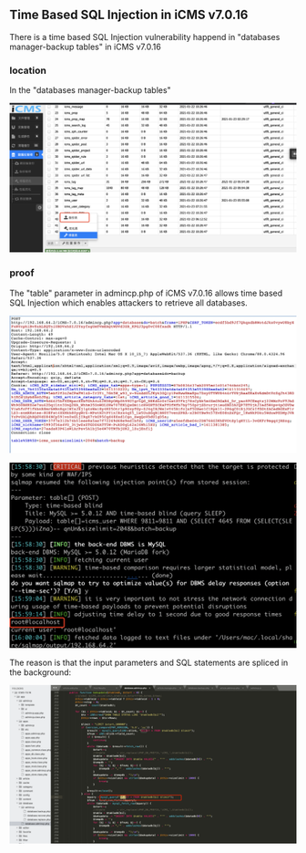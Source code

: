 ## Time Based SQL Injection in iCMS v7.0.16

There is a time based SQL Injection vulnerability happend in "databases manager-backup tables" in iCMS v7.0.16

### location

In the "databases manager-backup tables"

![](pictures/cve3.png)
 
### proof

The "table" parameter in admincp.php of iCMS v7.0.16 allows  time based SQL Injection which enables attackers to retrieve all databases.

![](pictures/cve4.png)


![](pictures/cve6.png)

The reason is that the input parameters and SQL statements are spliced in the background:

![](pictures/cve19.png)


